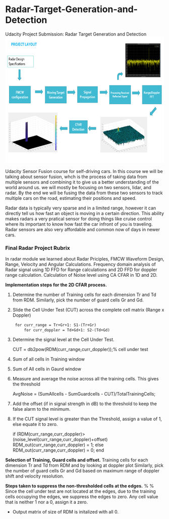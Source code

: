 # Radar-Target-Generation-and-Detection
Udacity Project Submission: Radar Target Generation and Detection
<img src="image/image11.png" width="700" height="400" />

Udacity Sensor Fusion course for self-driving cars.
In this course we will be talking about sensor fusion, whch is the process of taking data from multiple sensors and combining it to give us a better understanding of the world around us. we will mostly be focusing on two sensors, lidar, and radar. By the end we will be fusing the data from these two sensors to track multiple cars on the road, estimating their positions and speed.

Radar data is typically very sparse and in a limited range, however it can directly tell us how fast an object is moving in a certain direction. This ability makes radars a very pratical sensor for doing things like cruise control where its important to know how fast the car infront of you is traveling. Radar sensors are also very affordable and common now of days in newer cars.

### Final Radar Project Rubrix
In radar module we learned about Radar Priciples, FMCW Waveform Design, Range, Velocity and Angular Calculations.
Frequency domain analysis of Radar signal using 1D FFD for Range calculations and 2D FFD for doppler range calculation.
Calculation of Noise level using CA CFAR in 1D and 2D.

**Implementation steps for the 2D CFAR process.**
1) Determine the number of Training cells for each dimension Tr and Td from RDM. Similarly, pick the number of guard cells Gr and Gd.
2) Slide the Cell Under Test (CUT) across the complete cell matrix (Range x Doppler)

        for curr_range = Tr+Gr+1: S1-(Tr+Gr)
            for curr_doppler = Td+Gd+1: S2-(Td+Gd)
            
3) Determine the signal level at the Cell Under Test.

    CUT = db2pow(RDM(curr_range,curr_doppler));% cell under test
    
4) Sum of all cells in Training window
5) Sum of All cells in Gaurd window
6) Measure and average the noise across all the training cells. This gives the threshold

    AvgNoise = (SumAllcells - SumGuardcells - CUT)/TotalTrainingCells;
    
7) Add the offset (if in signal strength in dB) to the threshold to keep the false alarm to the minimum.
8) If the CUT signal level is greater than the Threshold, assign a value of 1, else equate it to zero.

     if (RDM(curr_range,curr_doppler)>(noise_level(curr_range,curr_doppler)+offset)
                RDM_out(curr_range,curr_doppler) = 1;
      else
                RDM_out(curr_range,curr_doppler) = 0; 
      end

**Selection of Training, Guard cells and offset.**
  Training cells for each dimension Tr and Td from RDM and by looking at doppler plot
  Similarly, pick the number of guard cells Gr and Gd based on maximum range of doppler shift and velocity resolution.
  
**Steps taken to suppress the non-thresholded cells at the edges.**
% % Since the cell under test are not located at the edges, due to the training cells occupying the edges, we suppress the edges to zero. Any cell value that is neither 1 nor a 0, assign it a zero.
  - Output matrix of size of RDM is initalized with all 0.
